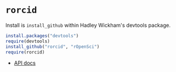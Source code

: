 # `rorcid`

Install is `install_github` within Hadley Wickham's devtools package.

```R
install.packages("devtools")
require(devtools)
install_github("rorcid", "rOpenSci")
require(rorcid)
```

+ [API docs](http://support.orcid.org/knowledgebase/articles/116874-orcid-api-guide)